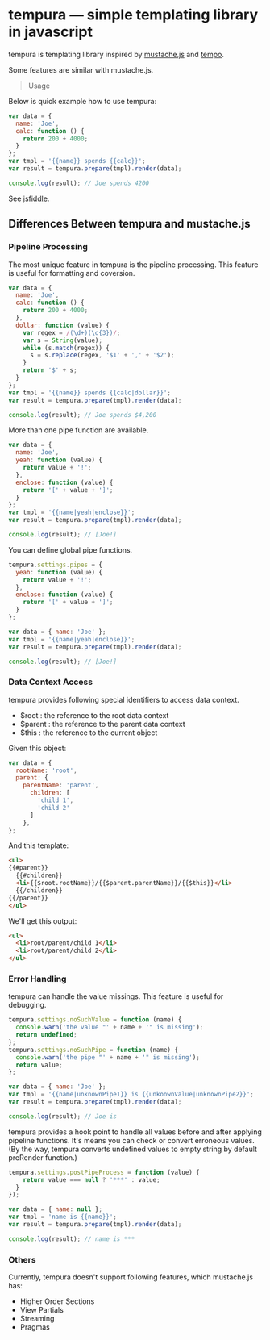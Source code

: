 tempura — simple templating library in javascript
=================================================

tempura is templating library inspired by [mustache.js](http://github.com/janl/mustache.js) and 
[tempo](https://github.com/twigkit/tempo).

Some features are similar with mustache.js.

> Usage

Below is quick example how to use tempura:

```js
var data = {
  name: 'Joe',
  calc: function () {
    return 200 + 4000;
  }
};
var tmpl = '{{name}} spends {{calc}}';
var result = tempura.prepare(tmpl).render(data);

console.log(result); // Joe spends 4200
```

See [jsfiddle](http://jsfiddle.net/nakamura_to/MbEJw/).

Differences Between tempura and mustache.js
-------------------------------------------

### Pipeline Processing

The most unique feature in tempura is the pipeline processing. 
This feature is useful for formatting and coversion.

```js
var data = {
  name: 'Joe',
  calc: function () {
    return 200 + 4000;
  },
  dollar: function (value) {
    var regex = /(\d+)(\d{3})/;
    var s = String(value);
    while (s.match(regex)) {
      s = s.replace(regex, '$1' + ',' + '$2');
    }
    return '$' + s;
  }
};
var tmpl = '{{name}} spends {{calc|dollar}}';
var result = tempura.prepare(tmpl).render(data);

console.log(result); // Joe spends $4,200
```

More than one pipe function are available.

```js
var data = {
  name: 'Joe',
  yeah: function (value) {
    return value + '!';
  },
  enclose: function (value) {
    return '[' + value + ']';
  }
};
var tmpl = '{{name|yeah|enclose}}';
var result = tempura.prepare(tmpl).render(data);

console.log(result); // [Joe!]
```

You can define global pipe functions.

```js
tempura.settings.pipes = {
  yeah: function (value) {
    return value + '!';
  },
  enclose: function (value) {
    return '[' + value + ']';
  }
};

var data = { name: 'Joe' };
var tmpl = '{{name|yeah|enclose}}';
var result = tempura.prepare(tmpl).render(data);

console.log(result); // [Joe!]
```

### Data Context Access

tempura provides following special identifiers to access data context. 

* $root : the reference to the root data context
* $parent : the reference to the parent data context
* $this : the reference to the current object

Given this object:

```js
var data = {
  rootName: 'root',
  parent: {
    parentName: 'parent',
      children: [
        'child 1',
        'child 2'
      ]
    },
};
```

And this template:

```html
<ul>
{{#parent}} 
  {{#children}}
  <li>{{$root.rootName}}/{{$parent.parentName}}/{{$this}}</li>
  {{/children}}
{{/parent}}
</ul>
```

We'll get this output:

```html
<ul>
  <li>root/parent/child 1</li>
  <li>root/parent/child 2</li>
</ul>
```

### Error Handling

tempura can handle the value missings.
This feature is useful for debugging.

```js
tempura.settings.noSuchValue = function (name) {
  console.warn('the value "' + name + '" is missing');
  return undefined;
};
tempura.settings.noSuchPipe = function (name) {
  console.warn('the pipe "' + name + '" is missing');
  return value;
};

var data = { name: 'Joe' };
var tmpl = '{{name|unknownPipe1}} is {{unkonwnValue|unknownPipe2}}';
var result = tempura.prepare(tmpl).render(data);

console.log(result); // Joe is
```

tempura provides a hook point to handle all values before and after applying pipeline functions.
It's means you can check or convert erroneous values.
(By the way, tempura converts undefined values to empty string by default preRender function.)

```js
tempura.settings.postPipeProcess = function (value) {
    return value === null ? '***' : value;
  }
});

var data = { name: null };
var tmpl = 'name is {{name}}';
var result = tempura.prepare(tmpl).render(data);

console.log(result); // name is ***
```

### Others

Currently, tempura doesn't support following features, which mustache.js has:

* Higher Order Sections
* View Partials
* Streaming
* Pragmas